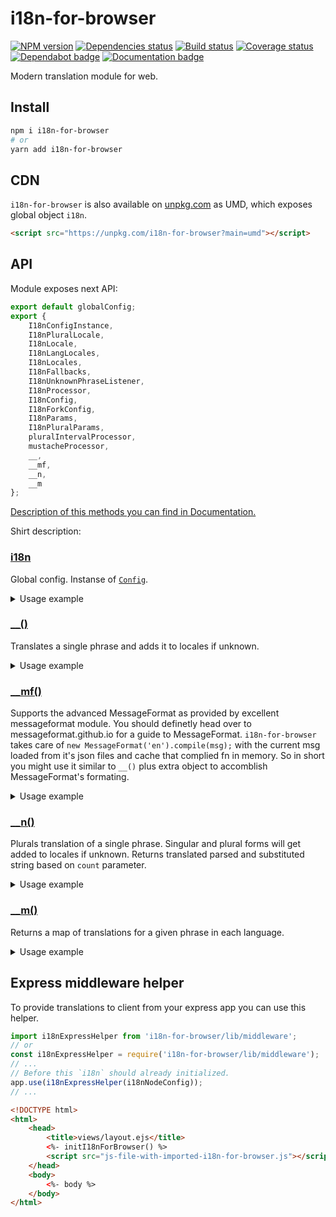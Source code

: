 # i18n-for-browser

[![NPM version][npm]][npm-url]
[![Dependencies status][deps]][deps-url]
[![Build status][build]][build-url]
[![Coverage status][coverage]][coverage-url]
[![Dependabot badge][dependabot]][dependabot-url]
[![Documentation badge][documentation]][documentation-url]

[npm]: https://img.shields.io/npm/v/i18n-for-browser.svg
[npm-url]: https://npmjs.com/package/i18n-for-browser

[deps]: https://david-dm.org/TrigenSoftware/i18n-for-browser.svg
[deps-url]: https://david-dm.org/TrigenSoftware/i18n-for-browser

[build]: http://img.shields.io/travis/com/TrigenSoftware/i18n-for-browser/master.svg
[build-url]: https://travis-ci.com/TrigenSoftware/i18n-for-browser

[coverage]: https://img.shields.io/coveralls/TrigenSoftware/i18n-for-browser.svg
[coverage-url]: https://coveralls.io/r/TrigenSoftware/i18n-for-browser

[dependabot]: https://api.dependabot.com/badges/status?host=github&repo=TrigenSoftware/i18n-for-browser
[dependabot-url]: https://dependabot.com/

[documentation]: https://img.shields.io/badge/API-Documentation-2b7489.svg
[documentation-url]: https://trigensoftware.github.io/i18n-for-browser

Modern translation module for web.

## Install

```sh
npm i i18n-for-browser
# or
yarn add i18n-for-browser
```

## CDN

`i18n-for-browser` is also available on [unpkg.com](https://unpkg.com/i18n-for-browser) as UMD, which exposes global object `i18n`.

```html
<script src="https://unpkg.com/i18n-for-browser?main=umd"></script>
```

## API

Module exposes next API:

```js
export default globalConfig;
export {
    I18nConfigInstance,
    I18nPluralLocale,
    I18nLocale,
    I18nLangLocales,
    I18nLocales,
    I18nFallbacks,
    I18nUnknownPhraseListener,
    I18nProcessor,
    I18nConfig,
    I18nForkConfig,
    I18nParams,
    I18nPluralParams,
    pluralIntervalProcessor,
    mustacheProcessor,
    __,
    __mf,
    __n,
    __m
};
```

[Description of this methods you can find in Documentation.](https://trigensoftware.github.io/i18n-for-browser/index.html)

Shirt description:

### [i18n](https://trigensoftware.github.io/i18n-for-browser/modules/_index_.html#globalconfig)

Global config. Instanse of [`Config`](https://trigensoftware.github.io/i18n-for-browser/classes/_config_.config.html).

<details>
    <summary>Usage example</summary>

```js
import i18n, {
    pluralIntervalProcessor,
    __,
    __n
} from 'i18n-for-browser';

/**
 * Set global config.
 */
i18n.configure({
    /**
     * Store of translations.
     */
    locales: {
        'en': {
            /**
             * Simple translation example.
             */
            'cat': 'cat',
            /**
             * Plutal translation example.
             */
            '%s cats': {
                'one': '%s cat',
                'other': '%s cats'
            },
            /* ... */
        },
        'ru': {
            /**
             * Пример простого перевода.
             */
            'cat': 'кошка',
            /**
             * Пример перевода множественного числа.
             */
            '%s cats': {
                'one': '%s кошка',
                'few': '%s кошки',
                'many': '%s кошек',
                'other': '%s кошка'
            },
            /* ... */
        }
    },
    /**
	 * Cookie name to store locale.
	 */
    cookieName: 'yourcookiename'
});

console.log(__('cat')); // Uses global config.

/**
 * Create config fork with some overrides. 
 */
const i18nFork = i18n.fork({
    /**
	 * List of post processors.
	 */
    processors: [pluralIntervalProcessor]
});
/**
 * Bind new config to method.
 */
const __pi = i18nFork.bind(__n);

/**
 * Now you able to use plural intervals.
 */
console.log(
    __pi('[0] no dog|[2,5] some dogs|[6,11] many dogs|[12,36] dozens of dogs|a horde of %s dogs|[100,] too many dogs', 3) // Uses bound config.
);
```

</details>

### [__()](https://trigensoftware.github.io/i18n-for-browser/modules/_index_.html#__)

Translates a single phrase and adds it to locales if unknown.

<details>
    <summary>Usage example</summary>

```js
/**
 * Basic usage 
 */
__('cat')
/**
 * As template string
 */
__`cat`
/**
 * Supports sprintf formatting
 */
__('%d cats', 3)
/**
 * Sprintf formatting with template string
 */
__`${3} cats`
/**
 * Sprintf formatting with few arguments
 */
__('%d cats with %s', 3, 'long tails')
/**
 * Mustache templates are supported with `mustacheProcessor`
 */
__('Hello {{name}}', { name: 'Marcus' })
/**
 * First argument as object with specified locale
 */
__({ phrase: 'Hello', locale: 'ru' })
```

</details>

### [__mf()](https://trigensoftware.github.io/i18n-for-browser/modules/_index_.html#__mf)

Supports the advanced MessageFormat as provided by excellent messageformat module. You should definetly head over to messageformat.github.io for a guide to MessageFormat. `i18n-for-browser` takes care of `new MessageFormat('en').compile(msg);` with the current msg loaded from it's json files and cache that complied fn in memory. So in short you might use it similar to `__()` plus extra object to accomblish MessageFormat's formating.

<details>
    <summary>Usage example</summary>

```js
/**
 * Basic usage, also works as raw `__` method
 */
__mf('cat')
/**
 * Basic replacement
 */
__mf('Hello {name}', { name: 'Marcus' })
/**
 * Also work with sprintf formatting
 */
__mf('Hello {name}, how was your %s?', 'test', { name: 'Marcus' })
```

</details>

### [__n()](https://trigensoftware.github.io/i18n-for-browser/modules/_index_.html#__n)

Plurals translation of a single phrase. Singular and plural forms will get added to locales if unknown. Returns translated parsed and substituted string based on `count` parameter.

<details>
    <summary>Usage example</summary>

```js
/**
 * Basic usage
 */
__('%s cats', 2)
/**
 * As template string
 */
__`${3} cats`
/**
 * Can work without translation in config
 */
__('%d dog', '%d dogs', 3)
/**
 * First argument as object with specified locale
 */
__n({ singular: '%s cat', plural: '%s cats', locale: 'nl', count: 3 })
```

</details>

### [__m()](https://trigensoftware.github.io/i18n-for-browser/modules/_index_.html#__m)

Returns a map of translations for a given phrase in each language.

<details>
    <summary>Usage example</summary>

```js
/**
 * Basic usage
 */
__m(__, 'Hello')
```

</details>

## Express middleware helper

To provide translations to client from your express app you can use this helper.

```js
import i18nExpressHelper from 'i18n-for-browser/lib/middleware';
// or 
const i18nExpressHelper = require('i18n-for-browser/lib/middleware');
// ...
// Before this `i18n` should already initialized.
app.use(i18nExpressHelper(i18nNodeConfig));
// ...
```

```html
<!DOCTYPE html>
<html>
    <head>
        <title>views/layout.ejs</title>
        <%- initI18nForBrowser() %>
        <script src="js-file-with-imported-i18n-for-browser.js"></script>
    </head>
    <body>
        <%- body %>
    </body>
</html>
```
